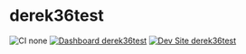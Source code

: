 # derek36test

![CI none](https://img.shields.io/badge/ci-none-orange.svg)
[![Dashboard derek36test](https://img.shields.io/badge/dashboard-derek36test-yellow.svg)](https://dashboard.pantheon.io/sites/43c7ae1d-4ab2-4fbe-a3d2-0062336c2d12#dev/code)
[![Dev Site derek36test](https://img.shields.io/badge/site-derek36test-blue.svg)](http://dev-derek36test.pantheonsite.io/)